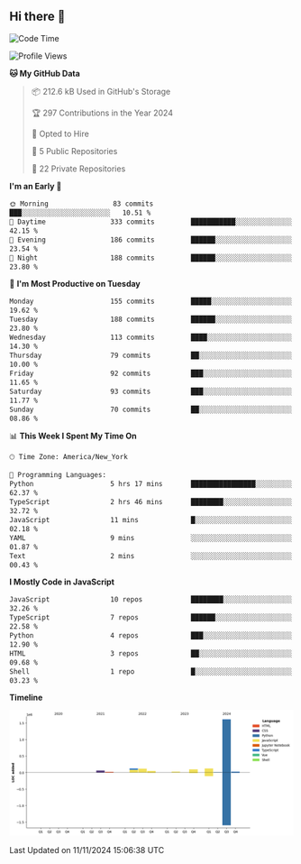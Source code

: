 ## Hi there 👋

<!--START_SECTION:waka-->
![Code Time](http://img.shields.io/badge/Code%20Time-101%20hrs%2056%20mins-blue)

![Profile Views](http://img.shields.io/badge/Profile%20Views-72-blue)

**🐱 My GitHub Data** 

> 📦 212.6 kB Used in GitHub's Storage 
 > 
> 🏆 297 Contributions in the Year 2024
 > 
> 💼 Opted to Hire
 > 
> 📜 5 Public Repositories 
 > 
> 🔑 22 Private Repositories 
 > 
**I'm an Early 🐤** 

```text
🌞 Morning                83 commits          ███░░░░░░░░░░░░░░░░░░░░░░   10.51 % 
🌆 Daytime                333 commits         ███████████░░░░░░░░░░░░░░   42.15 % 
🌃 Evening                186 commits         ██████░░░░░░░░░░░░░░░░░░░   23.54 % 
🌙 Night                  188 commits         ██████░░░░░░░░░░░░░░░░░░░   23.80 % 
```
📅 **I'm Most Productive on Tuesday** 

```text
Monday                   155 commits         █████░░░░░░░░░░░░░░░░░░░░   19.62 % 
Tuesday                  188 commits         ██████░░░░░░░░░░░░░░░░░░░   23.80 % 
Wednesday                113 commits         ████░░░░░░░░░░░░░░░░░░░░░   14.30 % 
Thursday                 79 commits          ██░░░░░░░░░░░░░░░░░░░░░░░   10.00 % 
Friday                   92 commits          ███░░░░░░░░░░░░░░░░░░░░░░   11.65 % 
Saturday                 93 commits          ███░░░░░░░░░░░░░░░░░░░░░░   11.77 % 
Sunday                   70 commits          ██░░░░░░░░░░░░░░░░░░░░░░░   08.86 % 
```


📊 **This Week I Spent My Time On** 

```text
🕑︎ Time Zone: America/New_York

💬 Programming Languages: 
Python                   5 hrs 17 mins       ████████████████░░░░░░░░░   62.37 % 
TypeScript               2 hrs 46 mins       ████████░░░░░░░░░░░░░░░░░   32.72 % 
JavaScript               11 mins             █░░░░░░░░░░░░░░░░░░░░░░░░   02.18 % 
YAML                     9 mins              ░░░░░░░░░░░░░░░░░░░░░░░░░   01.87 % 
Text                     2 mins              ░░░░░░░░░░░░░░░░░░░░░░░░░   00.43 % 
```

**I Mostly Code in JavaScript** 

```text
JavaScript               10 repos            ████████░░░░░░░░░░░░░░░░░   32.26 % 
TypeScript               7 repos             ██████░░░░░░░░░░░░░░░░░░░   22.58 % 
Python                   4 repos             ███░░░░░░░░░░░░░░░░░░░░░░   12.90 % 
HTML                     3 repos             ██░░░░░░░░░░░░░░░░░░░░░░░   09.68 % 
Shell                    1 repo              █░░░░░░░░░░░░░░░░░░░░░░░░   03.23 % 
```



**Timeline**

![Lines of Code chart](https://raw.githubusercontent.com/dikshithvishnu/dikshithvishnu/main/assets/bar_graph.png)


 Last Updated on 11/11/2024 15:06:38 UTC
<!--END_SECTION:waka-->
